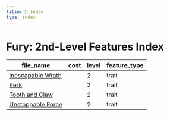 ```yaml
---
title: 📑 Index
type: index
---
```


# Fury: 2nd-Level Features Index

| file_name                                   | cost | level | feature_type |
| ------------------------------------------- | ---- | ----- | ------------ |
| [Inescapable Wrath](../Inescapable%20Wrath) |      | 2     | trait        |
| [Perk](../Perk)                             |      | 2     | trait        |
| [Tooth and Claw](../Tooth%20and%20Claw)     |      | 2     | trait        |
| [Unstoppable Force](../Unstoppable%20Force) |      | 2     | trait        |
